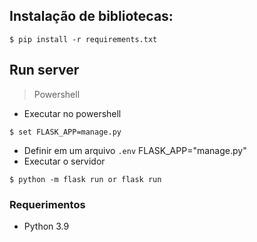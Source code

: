 ## Instalação de bibliotecas:

`$ pip install -r requirements.txt`

## Run server

> Powershell

-   Executar no powershell

```shell
$ set FLASK_APP=manage.py
```

-   Definir em um arquivo `.env` FLASK_APP="manage.py"
-   Executar o servidor

```
$ python -m flask run or flask run
```

### Requerimentos

-   Python 3.9
